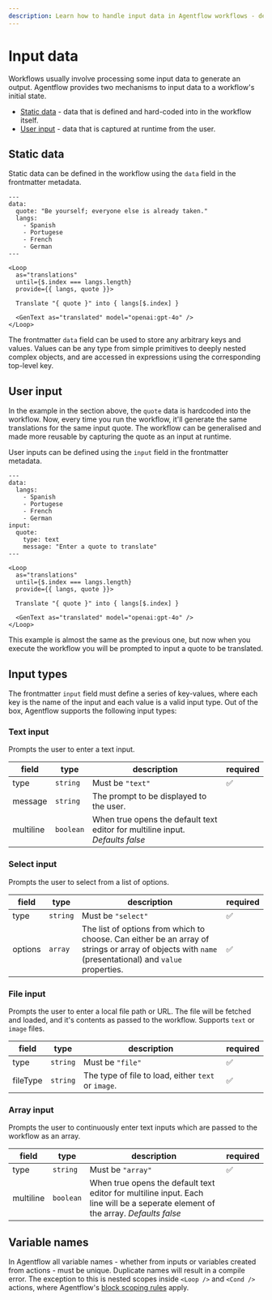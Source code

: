 ```yaml
---
description: Learn how to handle input data in Agentflow workflows - define static data and capture user inputs with various input types for flexible workflow execution. Learn Agentflow's data handling.
---
```


# Input data

Workflows usually involve processing some input data to generate an output. Agentflow provides two mechanisms to input data to a workflow's initial state.

- [Static data](#static-data) - data that is defined and hard-coded into in the workflow itself.
- [User input](#user-input) - data that is captured at runtime from the user.

## Static data

Static data can be defined in the workflow using the `data` field in the frontmatter metadata.

```mdx
---
data:
  quote: "Be yourself; everyone else is already taken."
  langs:
    - Spanish
    - Portugese
    - French
    - German
---

<Loop
  as="translations"
  until={$.index === langs.length}
  provide={{ langs, quote }}>

  Translate "{ quote }" into { langs[$.index] }

  <GenText as="translated" model="openai:gpt-4o" />
</Loop>
```

The frontmatter `data` field can be used to store any arbitrary keys and values. Values can be any type from simple primitives to deeply nested complex objects, and are accessed in expressions using the corresponding top-level key.

## User input

In the example in the section above, the `quote` data is hardcoded into the workflow. Now, every time you run the workflow, it'll generate the same translations for the same input quote. The workflow can be generalised and made more reusable by capturing the quote as an input at runtime.

User inputs can be defined using the `input` field in the frontmatter metadata.

```mdx
---
data:
  langs:
    - Spanish
    - Portugese
    - French
    - German
input:
  quote:
    type: text
    message: "Enter a quote to translate"
---

<Loop
  as="translations"
  until={$.index === langs.length}
  provide={{ langs, quote }}>

  Translate "{ quote }" into { langs[$.index] }

  <GenText as="translated" model="openai:gpt-4o" />
</Loop>
```

This example is almost the same as the previous one, but now when you execute the workflow you will be prompted to input a quote to be translated.

## Input types

The frontmatter `input` field must define a series of key-values, where each key is the name of the input and each value is a valid input type. Out of the box, Agentflow supports the following input types:

### Text input

Prompts the user to enter a text input.

| field     | type      | description                             | required |
| --------- | --------- | --------------------------------------- | -------- |
| type      | `string`  | Must be `"text"`                        | ✅       |
| message   | `string`  | The prompt to be displayed to the user. |          |
| multiline | `boolean` | When true opens the default text editor for multiline input. *Defaults false* | |

### Select input

Prompts the user to select from a list of options.

| field   | type     | description                             | required |
| ------- | -------- | --------------------------------------- | -------- |
| type    | `string` | Must be `"select"`                      | ✅       |
| options | `array`  | The list of options from which to choose. Can either be an array of strings or array of objects with `name` (presentational) and `value` properties. | ✅ |

### File input

Prompts the user to enter a local file path or URL. The file will be fetched and loaded, and it's contents as passed to the workflow. Supports `text` or `image` files.

| field    | type     | description                             | required |
| -------- | -------- | --------------------------------------- | -------- |
| type     | `string` | Must be `"file"`                        | ✅       |
| fileType | `string` | The type of file to load, either `text` or `image`. | ✅ |

### Array input

Prompts the user to continuously enter text inputs which are passed to the workflow as an array.

| field    | type     | description                             | required |
| -------- | -------- | --------------------------------------- | -------- |
| type     | `string` | Must be `"array"`                        | ✅       |
| multiline | `boolean` | When true opens the default text editor for multiline input. Each line will be a seperate element of the array. *Defaults false* | |

## Variable names

In Agentflow all variable names - whether from inputs or variables created from actions - must be unique. Duplicate names will result in a compile error. The exception to this is nested scopes inside `<Loop />` and `<Cond />` actions, where Agentflow's [block scoping rules](/guide/workflow-structure#block-scoping) apply.

